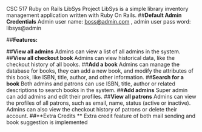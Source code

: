 
CSC 517 Ruby on Rails LibSys Project
LibSys is a simple library inventory management application written with Ruby On Rails.
##**Default Admin Credentials**
Admin user name: boss@admin.com , admin user pass word: libsys@admin

##**Features:**

##**View all admins**
Admins can view a list of all admins in the system.
##**View all checkout book**
Admins can view historical data, like the checkout history of all books. 
##**Add a book**
Admins can manage the database for books, they can add a new book, and modify the attributes of this book, like ISBN, title, author, and other information. 
##**Search for a book**
Both admins and patrons can use ISBN, title, author or related descriptions to search books in the system. 
##**Add admins**
Super admin can add admins and edit their profiles. 
##**View all patrons**
Admins can view the profiles of all patrons, such as email, name, status (active or inactive). Admins can also view the checkout history of patrons or delete their account. 
##**Extra Credits **
Extra credit feature of both mail sending and book suggestion is implemented









